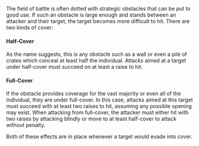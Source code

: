 The field of battle is often dotted with strategic obstacles that can be put to good use. If such an obstacle is large enough and stands between an attacker and their target, the target becomes more difficult to hit. There are two kinds of cover:

#### Half-Cover
As the name suggests, this is any obstacle such as a wall or even a pile of crates which conceal at least half the individual. Attacks aimed at a target under half-cover must succeed on at least a raise to hit.

#### Full-Cover
If the obstacle provides coverage for the vast majority or even all of the individual, they are under full-cover. In this case, attacks aimed at this target must succeed with at least two raises to hit, assuming any possible opening may exist. When attacking from full-cover, the attacker must either hit with two raises by attacking blindly or move to at least half-cover to attack without penalty.


Both of these effects are in place whenever a target would evade into cover.